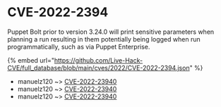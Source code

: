 # CVE-2022-2394

Puppet Bolt prior to version 3.24.0 will print sensitive parameters when planning a run resulting in them potentially being logged when run programmatically, such as via Puppet Enterprise.

{% embed url="https://github.com/Live-Hack-CVE/full_database/blob/main/cves/2022/CVE-2022-2394.json" %}


* manuelz120 ~> [CVE-2022-23940](https://www.alice-snow.ru/2022/database/cve-2022-2394/cve-2022-23940-manuelz120)
* manuelz120 ~> [CVE-2022-23940](https://www.alice-snow.ru/2022/database/cve-2022-2394/cve-2022-23940-manuelz120)
* manuelz120 ~> [CVE-2022-23940](https://www.alice-snow.ru/2022/database/cve-2022-2394/cve-2022-23940-manuelz120)